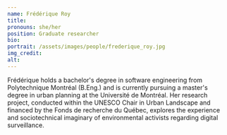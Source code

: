 ```yaml
---
name: Frédérique Roy
title:
pronouns: she/her
position: Graduate researcher
bio:
portrait: /assets/images/people/frederique_roy.jpg
img_credit:
alt:
---
```

Frédérique holds a bachelor's degree in software engineering from Polytechnique Montréal (B.Eng.) and is currently pursuing a master's degree in urban planning at the Université de Montréal. Her research project, conducted within the UNESCO Chair in Urban Landscape and financed by the Fonds de recherche du Québec, explores the experience and sociotechnical imaginary of environmental activists regarding digital surveillance.
